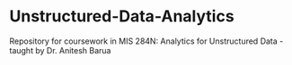 # Unstructured-Data-Analytics
Repository for coursework in MIS 284N: Analytics for Unstructured Data - taught by Dr. Anitesh Barua

